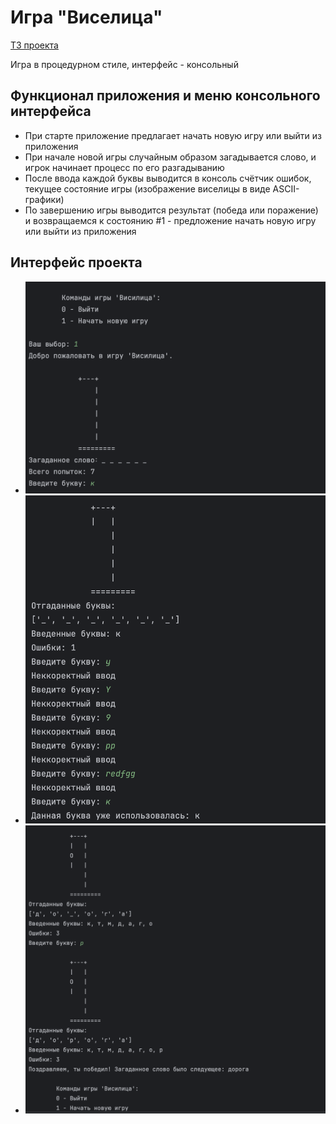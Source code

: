 # Игра "Виселица"

[ТЗ проекта](https://zhukovsd.github.io/python-backend-learning-course/projects/hangman/)

Игра в процедурном стиле, интерфейс - консольный 

## Функционал приложения и меню консольного интерфейса

- При старте приложение предлагает начать новую игру или выйти из приложения 
- При начале новой игры случайным образом загадывается слово, и игрок начинает процесс по его разгадыванию
- После ввода каждой буквы выводится в консоль счётчик ошибок, текущее состояние игры (изображение виселицы в виде ASCII-графики)
- По завершению игры выводится результат (победа или поражение) и возвращаемся к состоянию #1 - предложение начать новую игру или выйти из приложения
 
## Интерфейс проекта 
- ![Screenshot1](https://github.com/katyahohlova-dev/Hangman-Game/blob/assets/img/Снимок%20экрана%202025-05-23%20в%2011.27.05.png)
- ![Screenshot2](https://github.com/katyahohlova-dev/Hangman-Game/blob/assets/img/Снимок%20экрана%202025-05-23%20в%2011.27.47.png)
- ![Screenshot3](https://github.com/katyahohlova-dev/Hangman-Game/blob/assets/img/Снимок%20экрана%202025-05-23%20в%2011.28.27.png)
